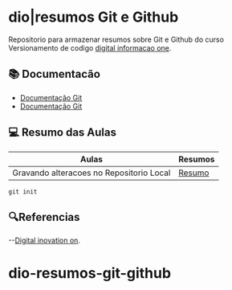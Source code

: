 
# dio|resumos Git e Github

Repositorio para armazenar resumos sobre Git e Github
do curso Versionamento de codigo [digital informacao one](https://www.dio.me/).

## 📚 Documentacão

- [Documentação Git](https://git.scm.com/doc)
- [Documentação Git](https://docs.github.com/)

## 💻 Resumo das Aulas

| Aulas | Resumos |
|-------|---------|
| Gravando alteracoes no Repositorio Local | [Resumo]()|

```
git init
```
## 🔍Referencias
--[Digital inovation on]().




# dio-resumos-git-github
